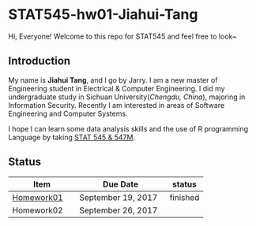 # STAT545-hw01-Jiahui-Tang

Hi, Everyone! Welcome to this repo for STAT545 and feel free to look~

## Introduction

My name is **Jiahui Tang**, and I go by Jarry. I am a new master of Engineering student in Electrical & Computer Engineering. I did my undergraduate study in Sichuan University(*Chengdu, China*), majoring in Information Security. Recently I am interested in areas of Software Engineering and Computer Systems.

I hope I can learn some data analysis skills and the use of R programming Language by taking [STAT 545 & 547M](http://stat545.com).

## Status

|    **Item**     | **Due Date**          | **status** |
|-----------------|-----------------------|------------|
| [Homework01](https://github.com/Tangjiahui26/STAT545-hw-Tang-Jiahui/tree/master/hw01) | September 19, 2017    |finished |
| Homework02      | September 26, 2017    |            |
